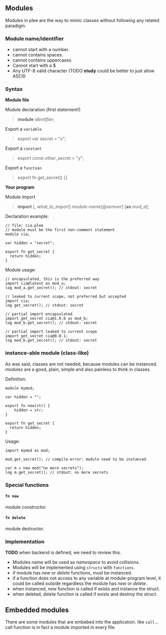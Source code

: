 ## Modules

Modules in plee are the way to mimic classes without following any related paradigm.

### Module name/identifier

* cannot start with a number.
* cannot contains spaces.
* cannot contains uppercases.
* Cannot start with a $
* Any UTF-8 valid character (TODO **study** could be better to just allow ASCII)


### Syntax

**Module file**

Module declaration (first statement!)

> **module** *identifier*;

Export a `variable`

> export var secret = "x";

Export a `constant`

> export const other_secret = "y";

Export a `function`

> export fn get_secret() {}

**Your program**

Module import

> **import** [, *what_to_import*] *module-name*[@*semver*] [**as** *mod_a*];

Declaration example:
```
// file: cia.plee
// module must be the first non-comment statement
module cia;

var hidden = "secret";

export fn get_secret {
  return hidden;
}

```

Module usage:
```
// encapsulated, this is the preferred way
import cia@latest as mod_a;
log mod_a.get_secret(); // stdout: secret

// leaked to current scope, not preferred but accepted
import cia;
log get_secret(); // stdout: secret

// partial import encapsulated
import get_secret cia@1.0.0 as mod_b;
log mod_b.get_secret(); // stdout: secret

// partial import leaked to current scope
import get_secret cia@0.0.1;
log mod_b.get_secret(); // stdout: secret

```


### instance-able module (class-like)

As was said, classes are not needed, because modules can be instanced.
*modules* are a good, plain, simple and also painless to think in classes.


Definition:

```
module mymod;

var hidden = "";

export fn new(str) {
    hidden = str;
}

export fn get_secret {
  return hidden;
}

```

Usage:

```
import mymod as mod;

mod.get_secret(); // compile-error: module need to be instanced

var m = new mod("no more secrets");
log m.get_secret(); // stdout: no more secrets

```

### Special functions

#### `fn new`

  module constructor.

#### `fn delete`

  module destructor.

### Implementation

**TODO** when backend is defined, we need to review this.

* Modules name will be used as *namespace* to avoid collisions.
* Modules will be implemented using `structs` with `functions`.
* if module has *new* or *delete* functions, must be instanced.
* if a function does not access to any variable at module-program level,
it could be called outside regardless the module has *new* or *delete*.
* when instanced, *new* function is called if exists and instance the struct.
* when deleted, *delete* function is called if exists and destroy the struct.



## Embedded modules

There are some modules that are embebed into the application.
like `call`... call function is in fact a module imported in every file.
